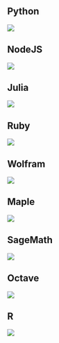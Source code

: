 ## Python

![](./Python.svg)

## NodeJS

![](./NodeJS.svg)

## Julia

![](./Julia.svg)

## Ruby

![](./Ruby.svg)

## Wolfram

![](./Wolfram.svg)

## Maple

![](./Maple.svg)

## SageMath

![](./SageMath.svg)

## Octave

![](./Octave.svg)

## R

![](./R.svg)
